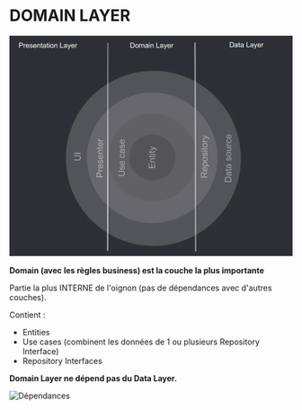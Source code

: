 ﻿# DOMAIN LAYER

![Onion](./Ressources/Layer.png)

**Domain (avec les règles business) est la couche la plus importante**

Partie la plus INTERNE de l'oignon (pas de dépendances avec d'autres couches).

Contient :
* Entities
* Use cases (combinent les données de 1 ou plusieurs Repository Interface)
* Repository Interfaces 

**Domain Layer ne dépend pas du Data Layer.**

![Dépendances](./Ressources/Dépendance.png)